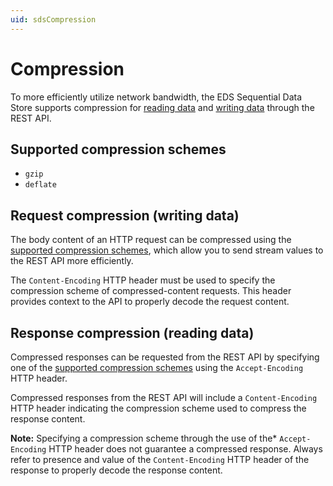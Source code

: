 ```yaml
---
uid: sdsCompression
---
```


Compression
===========

To more efficiently utilize network bandwidth, the EDS Sequential Data Store supports compression for [reading data](xref:sdsReadingDataApi) and [writing data](xref:sdsWritingDataApi) through the REST API.

Supported compression schemes
-----------------------------

- ``gzip``
- ``deflate``

Request compression (writing data)
----------------------------------

The body content of an HTTP request can be compressed using the [supported compression schemes](#supported-compression-schemes), which allow you to send stream values to the REST API more efficiently.

The ``Content-Encoding`` HTTP header must be used to specify the compression scheme of compressed-content requests. This header provides context to the API to properly decode the request content.

Response compression (reading data)
----------------------------------

Compressed responses can be requested from the REST API by specifying one of the [supported compression schemes](#supported-compression-schemes) using the ``Accept-Encoding`` HTTP header.

Compressed responses from the REST API will include a ``Content-Encoding`` HTTP header indicating the compression scheme used to compress the response content.

**Note:** Specifying a compression scheme through the use of the* ``Accept-Encoding`` HTTP header does not guarantee a compressed response. Always refer to presence and value of the ``Content-Encoding`` HTTP header of the response to properly decode the response content.
